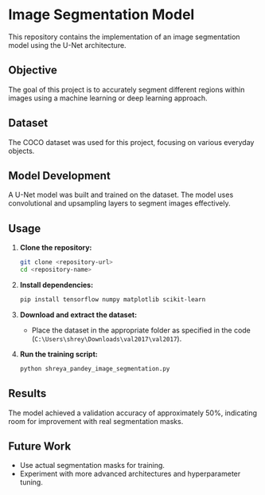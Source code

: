 # Image Segmentation Model

This repository contains the implementation of an image segmentation model using the U-Net architecture.

## Objective
The goal of this project is to accurately segment different regions within images using a machine learning or deep learning approach.

## Dataset
The COCO dataset was used for this project, focusing on various everyday objects.

## Model Development
A U-Net model was built and trained on the dataset. The model uses convolutional and upsampling layers to segment images effectively.

## Usage
1. **Clone the repository:**
    ```sh
    git clone <repository-url>
    cd <repository-name>
    ```

2. **Install dependencies:**
    ```sh
    pip install tensorflow numpy matplotlib scikit-learn
    ```

3. **Download and extract the dataset:**
    - Place the dataset in the appropriate folder as specified in the code (`C:\Users\shrey\Downloads\val2017\val2017`).

4. **Run the training script:**
    ```sh
    python shreya_pandey_image_segmentation.py
    ```

## Results
The model achieved a validation accuracy of approximately 50%, indicating room for improvement with real segmentation masks.

## Future Work
- Use actual segmentation masks for training.
- Experiment with more advanced architectures and hyperparameter tuning.

